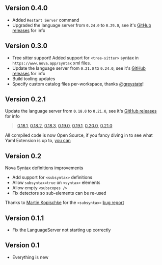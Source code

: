 ## Version 0.4.0

- Added `Restart Server` command
- Upgraded the language server from `0.24.0` to `0.29.0`, see it's [GitHub releases](https://github.com/redhat-developer/vscode-xml/releases) for info

## Version 0.3.0

- Tree sitter support! Added support for `<tree-sitter>` syntax in `https://www.nova.app/syntax` xml files.
- Update the language server from `0.21.0` to `0.24.0`, see it's [GitHub releases](https://github.com/redhat-developer/vscode-xml/releases) for info
- Build tooling updates
- Specify custom catalog files per-workspace, thanks [@greystate](https://github.com/greystate)!

## Version 0.2.1

Update the language server from `0.18.0` to `0.21.0`, see it's [GitHub releases](https://github.com/redhat-developer/vscode-xml/releases) for info

> [0.18.1](https://github.com/redhat-developer/vscode-xml/releases/tag/0.18.1),
> [0.18.2](https://github.com/redhat-developer/vscode-xml/releases/tag/0.18.2),
> [0.18.3](https://github.com/redhat-developer/vscode-xml/releases/tag/0.18.3),
> [0.19.0](https://github.com/redhat-developer/vscode-xml/releases/tag/0.19.0),
> [0.19.1](https://github.com/redhat-developer/vscode-xml/releases/tag/0.19.1),
> [0.20.0](https://github.com/redhat-developer/vscode-xml/releases/tag/0.20.0),
> [0.21.0](https://github.com/redhat-developer/vscode-xml/releases/tag/0.21.0)

All compiled code is now Open Source, if you fancy diving in to see what Yaml Extension is up to, [you can](https://github.com/robb-j/nova-xml/tree/main/XML.novaextension/Scripts)

## Version 0.2

Nova Syntax definitions improvements

- Add support for `<subsyntax>` definitions
- Allow `subsyntax=true` on `<syntax>` elements
- Allow empty `<subscopes />`
- Fix detectors so sub-elements can be re-used

Thanks to [Martin Kopischke](https://github.com/kopischke) for the `<subsyntax>` [bug report](https://github.com/robb-j/nova-xml/issues/2)

## Version 0.1.1

- Fix the LanguageServer not starting up correctly

## Version 0.1

- Everything is new

